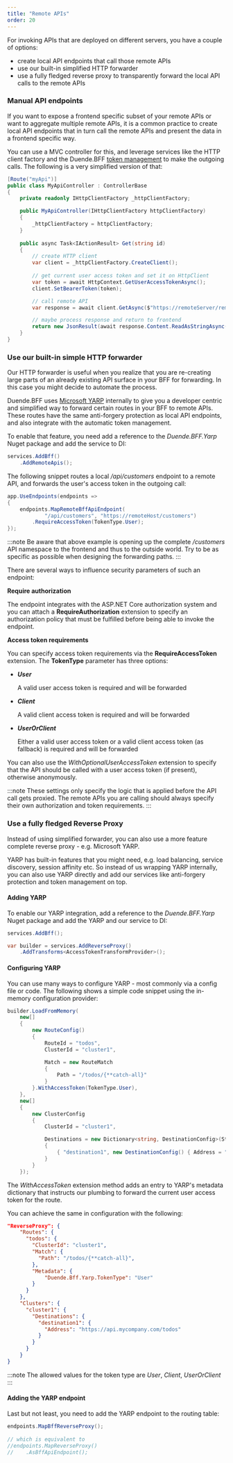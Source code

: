 ```yaml
---
title: "Remote APIs"
order: 20
---
```


For invoking APIs that are deployed on different servers, you have a couple of options:

* create local API endpoints that call those remote APIs
* use our built-in simplified HTTP forwarder
* use a fully fledged reverse proxy to transparently forward the local API calls to the remote APIs

### Manual API endpoints
If you want to expose a frontend specific subset of your remote APIs or want to aggregate multiple remote APIs, it is a common practice to create local API endpoints that in turn call the remote APIs and present the data in a frontend specific way.

You can use a MVC controller for this, and leverage services like the HTTP client factory and the Duende.BFF [token management](/identityserver/v5/bff/tokens) to make the outgoing calls. The following is a very simplified version of that:

```cs
[Route("myApi")]
public class MyApiController : ControllerBase
{
    private readonly IHttpClientFactory _httpClientFactory;

    public MyApiController(IHttpClientFactory httpClientFactory)
    {
        _httpClientFactory = httpClientFactory;
    }
    
    public async Task<IActionResult> Get(string id)
    {
        // create HTTP client
        var client = _httpClientFactory.CreateClient();
        
        // get current user access token and set it on HttpClient
        var token = await HttpContext.GetUserAccessTokenAsync();
        client.SetBearerToken(token);

        // call remote API
        var response = await client.GetAsync($"https://remoteServer/remoteApi?id={id}");

        // maybe process response and return to frontend
        return new JsonResult(await response.Content.ReadAsStringAsync());
    }
}
```

### Use our built-in simple HTTP forwarder
Our HTTP forwarder is useful when you realize that you are re-creating large parts of an already existing API surface in your BFF for forwarding. In this case you might decide to automate the process.

Duende.BFF uses [Microsoft YARP](https://github.com/microsoft/reverse-proxy) internally to give you a developer centric and simplified way to forward certain routes in your BFF to remote APIs. These routes have the same anti-forgery protection as local API endpoints, and also integrate with the automatic token management.

To enable that feature, you need add a reference to the *Duende.BFF.Yarp* Nuget package and add the service to DI:

```cs
services.AddBff()
    .AddRemoteApis();
```

The following snippet routes a local */api/customers* endpoint to a remote API, and forwards the user's access token in the outgoing call:

```cs
app.UseEndpoints(endpoints =>
{
    endpoints.MapRemoteBffApiEndpoint(
            "/api/customers", "https://remoteHost/customers")
        .RequireAccessToken(TokenType.User);
});
```

:::note
Be aware that above example is opening up the complete */customers* API namespace to the frontend and thus to the outside world. Try to be as specific as possible when designing the forwarding paths.
:::

There are several ways to influence security parameters of such an endpoint:

**Require authorization**

The endpoint integrates with the ASP.NET Core authorization system and you can attach a **RequireAuthorization** extension to specify an authorization policy that must be fulfilled before being able to invoke the endpoint.

**Access token requirements**

You can specify access token requirements via the **RequireAccessToken** extension. The **TokenType** parameter has three options:

* ***User***

    A valid user access token is required and will be forwarded

* ***Client***

    A valid client access token is required and will be forwarded

* ***UserOrClient***

    Either a valid user access token or a valid client access token (as fallback) is required and will be forwarded

You can also use the *WithOptionalUserAccessToken* extension to specify that the API should be called with a user access token (if present), otherwise anonymously.

:::note
These settings only specify the logic that is applied before the API call gets proxied. The remote APIs you are calling should always specify their own authorization and token requirements.
:::

### Use a fully fledged Reverse Proxy
Instead of using simplified forwarder, you can also use a more feature complete reverse proxy - e.g. Microsoft YARP.

YARP has built-in features that you might need, e.g. load balancing, service discovery, session affinity etc. So instead of us wrapping YARP internally, you can also use YARP directly and add our services like anti-forgery protection and token management on top.

#### Adding YARP
To enable our YARP integration, add a reference to the *Duende.BFF.Yarp* Nuget package and add the YARP and our service to DI:

```cs
services.AddBff();

var builder = services.AddReverseProxy()
    .AddTransforms<AccessTokenTransformProvider>();
```

#### Configuring YARP
You can use many ways to configure YARP - most commonly via a config file or code. The following shows a simple code snippet using the in-memory configuration provider:

```cs
builder.LoadFromMemory(
    new[]
    {
        new RouteConfig()
        {
            RouteId = "todos",
            ClusterId = "cluster1",

            Match = new RouteMatch
            {
                Path = "/todos/{**catch-all}"
            }
        }.WithAccessToken(TokenType.User),
    },
    new[]
    {
        new ClusterConfig
        {
            ClusterId = "cluster1",

            Destinations = new Dictionary<string, DestinationConfig>(StringComparer.OrdinalIgnoreCase)
            {
                { "destination1", new DestinationConfig() { Address = "https://api.mycompany.com/todos" } },
            }
        }
    });
```

The *WithAccessToken* extension method adds an entry to YARP's metadata dictionary that instructs our plumbing to forward the current user access token for the route.

You can achieve the same in configuration with the following:

```json
"ReverseProxy": {
    "Routes": {
      "todos": {
        "ClusterId": "cluster1",
        "Match": {
          "Path": "/todos/{**catch-all}",
        },
        "Metadata": { 
            "Duende.Bff.Yarp.TokenType": "User"
        }
      }
    },
    "Clusters": {
      "cluster1": {
        "Destinations": {
          "destination1": {
            "Address": "https://api.mycompany.com/todos"
          }
        }
      }
    }
}
```

:::note
The allowed values for the token type are *User*, *Client*, *UserOrClient*
:::

#### Adding the YARP endpoint
Last but not least, you need to add the YARP endpoint to the routing table:

```cs
endpoints.MapBffReverseProxy();
                
// which is equivalent to
//endpoints.MapReverseProxy()
//    .AsBffApiEndpoint();
```
